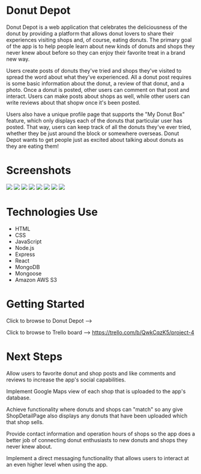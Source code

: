 # Donut Depot

Donut Depot is a web application that celebrates the deliciousness of the donut by providing a platform that allows donut lovers to share their experiences visiting shops and, of course, eating donuts. The primary goal of the app is to help people learn about new kinds of donuts and shops they never knew about before so they can enjoy their favorite treat in a brand new way.

Users create posts of donuts they've tried and shops they've visited to spread the word about what they've experienced. All a donut post requires is some basic information about the donut, a review of that donut, and a photo. Once a donut is posted, other users can comment on that post and interact. Users can make posts about shops as well, while other users can write reviews about that shopw once it's been posted.

Users also have a unique profile page that supports the "My Donut Box" feature, which only displays each of the donuts that particular user has posted. That way, users can keep track of all the donuts they've ever tried, whether they be just around the block or somewhere overseas. Donut Depot wants to get people just as excited about talking about donuts as they are eating them!

# Screenshots

<img src="https://i.imgur.com/bOQzJdK.png">
<img src="https://i.imgur.com/dxbP3uj.png">
<img src="https://i.imgur.com/nhV4ZrM.png">
<img src="https://i.imgur.com/lmoHPGN.png">
<img src="https://i.imgur.com/5hCjygr.png">
<img src="https://i.imgur.com/Gt5S2p1.png">
<img src="https://i.imgur.com/rFNPs7Z.png">
<img src="https://i.imgur.com/0AAxLc3.png">

# Technologies Use

- HTML
- CSS
- JavaScript
- Node.js
- Express
- React
- MongoDB
- Mongoose
- Amazon AWS S3

# Getting Started

Click to browse to Donut Depot -->

Click to browse to Trello board --> https://trello.com/b/QwkCqzK5/project-4

# Next Steps

Allow users to favorite donut and shop posts and like comments and reviews to increase the app's social capabilities.

Implement Google Maps view of each shop that is uploaded to the app's database.

Achieve functionality where donuts and shops can "match" so any give ShopDetailPage also displays any donuts that have been uploaded which that shop sells.

Provide contact information and operation hours of shops so the app does a better job of connecting donut enthusiasts to new donuts and shops they never knew about.

Implement a direct messaging functionality that allows users to interact at an even higher level when using the app.
